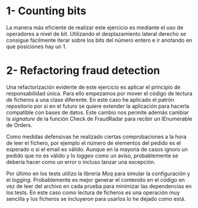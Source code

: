 # 1- Counting bits
La manera más eficiente de realizar este ejercicio es mediante el uso de operadores a nivel de bit. Utilizando el desplazamiento lateral derecho se consigue fácilmente iterar sobre los bits del número entero e ir anotando en que posiciones hay un 1.

# 2- Refactoring fraud detection
Una refactorización evidente de este ejercicio es aplicar el principio de responsabilidad única. Para ello empezamos por mover el código de lectura de ficheros a una clase diferente. En este caso he aplicado el patrón repositorio por si en el futuro se quiere extender la aplicación para hacerla compatible con bases de datos. Este cambio nos permite además cambiar la *signature* de la función Check de FraudRadar para recibir un IEnumerable de Orders.

Como medidas defensivas he realizado ciertas comprobaciones a la hora de leer el fichero, por ejemplo el número de elementos del pedido es el esperado o si el email es válido. Aunque en la mayoría de casos ignoro un pedido que no es válido y lo *loggeo* como un aviso, probablemente se debería hacer como un error o incluso lanzar una excepción.

Por último en los tests utilizo la librería *Moq* para simular la configuración y el *logging*. Probablemente es mejor generar el contenido en el código en vez de leer del archivo en cada prueba para minimizar las dependencias en los tests. En este caso como lectura de ficheros es una operación muy sencilla y los ficheros se incluyeron para usarlos lo he dejado como está. 